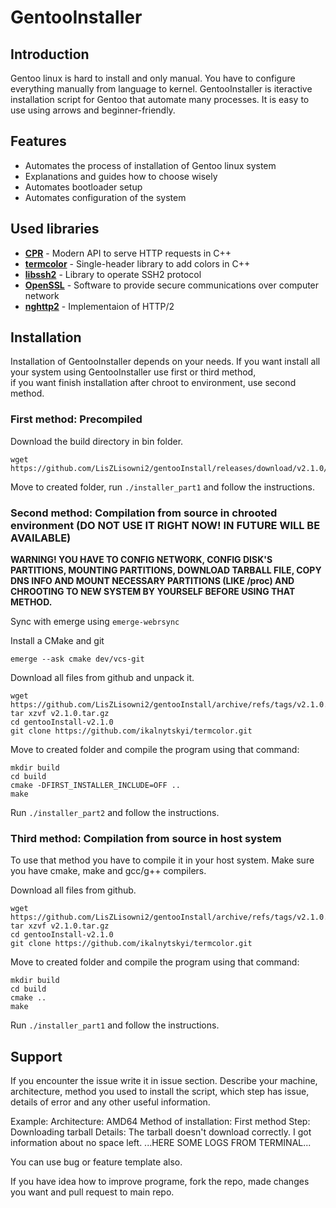 # GentooInstaller

## Introduction

Gentoo linux is hard to install and only manual. You have to configure everything manually from language to kernel.
GentooInstaller is iteractive installation script for Gentoo that automate many processes.
It is easy to use using arrows and beginner-friendly.

## Features

- Automates the process of installation of Gentoo linux system
- Explanations and guides how to choose wisely
- Automates bootloader setup
- Automates configuration of the system

## Used libraries

- [**CPR**](https://github.com/libcpr/cpr) - Modern API to serve HTTP requests in C++
- [**termcolor**](https://github.com/ikalnytskyi/termcolor) - Single-header library to add colors in C++
- [**libssh2**](https://www.libssh2.org/) - Library to operate SSH2 protocol
- [**OpenSSL**](https://www.openssl.org/) - Software to provide secure communications over computer network
- [**nghttp2**](https://nghttp2.org/) - Implementaion of HTTP/2

## Installation

Installation of GentooInstaller depends on your needs. If you want install all your system using GentooInstaller use first or third method,<br>
if you want finish installation after chroot to environment, use second method.

### First method: Precompiled

Download the build directory in bin folder.

```
wget https://github.com/LisZLisowni2/gentooInstall/releases/download/v2.1.0/gentooInstall.tar.gz
```

Move to created folder, run `./installer_part1` and follow the instructions.

### Second method: Compilation from source in chrooted environment (DO NOT USE IT RIGHT NOW! IN FUTURE WILL BE AVAILABLE)

**WARNING! YOU HAVE TO CONFIG NETWORK, CONFIG DISK'S PARTITIONS, MOUNTING PARTITIONS, DOWNLOAD TARBALL FILE, COPY DNS INFO AND MOUNT NECESSARY PARTITIONS (LIKE /proc) AND CHROOTING TO NEW SYSTEM BY YOURSELF BEFORE USING THAT METHOD.**

Sync with emerge using `emerge-webrsync`  

Install a CMake and git

```
emerge --ask cmake dev/vcs-git
```

Download all files from github and unpack it.

```
wget https://github.com/LisZLisowni2/gentooInstall/archive/refs/tags/v2.1.0.tar.gz
tar xzvf v2.1.0.tar.gz
cd gentooInstall-v2.1.0
git clone https://github.com/ikalnytskyi/termcolor.git
```

Move to created folder and compile the program using that command:

```
mkdir build
cd build
cmake -DFIRST_INSTALLER_INCLUDE=OFF ..
make
```


Run `./installer_part2` and follow the instructions.

### Third method: Compilation from source in host system

To use that method you have to compile it in your host system. Make sure you have cmake, make and gcc/g++ compilers.

Download all files from github.

```
wget https://github.com/LisZLisowni2/gentooInstall/archive/refs/tags/v2.1.0.tar.gz
tar xzvf v2.1.0.tar.gz
cd gentooInstall-v2.1.0
git clone https://github.com/ikalnytskyi/termcolor.git
```

Move to created folder and compile the program using that command:

```
mkdir build 
cd build
cmake ..
make
```

Run `./installer_part1` and follow the instructions.

## Support 

If you encounter the issue write it in issue section. Describe your machine, architecture, method you used to install the script, which step has issue, details of error and any other useful information.

Example:
Architecture: AMD64
Method of installation: First method
Step: Downloading tarball
Details: The tarball doesn't download correctly. I got information about no space left.
...HERE SOME LOGS FROM TERMINAL...

You can use bug or feature template also.

If you have idea how to improve programe, fork the repo, made changes you want and pull request to main repo.
